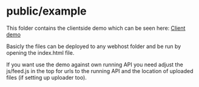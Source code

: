 # public/example

This folder contains the clientside demo which can be seen here: <a href="http://3.121.5.61/example/">Client demo</a>

Basicly the files can be deployed to any webhost folder and be run by opening the index.html file. 

If you want use the demo against own running API you need adjust the js/feed.js in the top for urls to the running API and the location of uploaded files (if setting up uploader too). 



